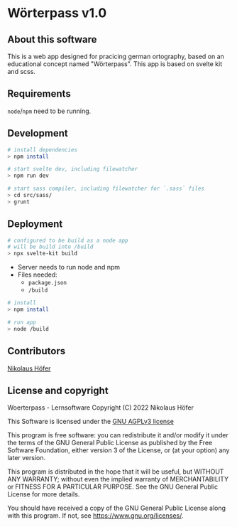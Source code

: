 # Wörterpass v1.0

## About this software
This is a web app designed for pracicing german ortography, based on an educational concept named "Wörterpass".
This app is based on svelte kit and scss.


## Requirements

`node`/`npm` need to be running.

## Development

```bash
# install dependencies
> npm install

# start svelte dev, including filewatcher
> npm run dev

# start sass compiler, including filewatcher for `.sass` files
> cd src/sass/
> grunt
```

## Deployment

```bash
# configured to be build as a node app
# will be build into /build
> npx svelte-kit build 
```

- Server needs to run node and npm
- Files needed:
  - `package.json`
  - `/build`

```bash
# install
> npm install

# run app
> node /build
```

## Contributors

[Nikolaus Höfer](https://nikolaushoefer.de)

## License and copyright

Woerterpass - Lernsoftware
Copyright (C) 2022  Nikolaus Höfer

This Software is licensed under the [GNU AGPLv3 license](./LICENSE)

This program is free software: you can redistribute it and/or modify
it under the terms of the GNU General Public License as published by
the Free Software Foundation, either version 3 of the License, or
(at your option) any later version.

This program is distributed in the hope that it will be useful,
but WITHOUT ANY WARRANTY; without even the implied warranty of
MERCHANTABILITY or FITNESS FOR A PARTICULAR PURPOSE.  See the
GNU General Public License for more details.

You should have received a copy of the GNU General Public License
along with this program.  If not, see <https://www.gnu.org/licenses/>.
